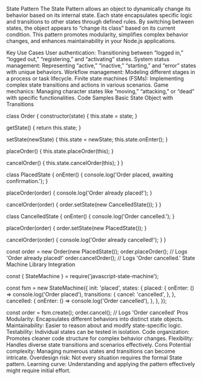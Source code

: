 State Pattern
The State Pattern allows an object to dynamically change its behavior based on its internal state. Each state encapsulates specific logic and transitions to other states through defined rules. By switching between states, the object appears to “change its class” based on its current condition. This pattern promotes modularity, simplifies complex behavior changes, and enhances maintainability in your Node.js applications.

Key Use Cases
User authentication: Transitioning between “logged in,” “logged out,” “registering,” and “activating” states.
System status management: Representing “active,” “inactive,” “starting,” and “error” states with unique behaviors.
Workflow management: Modeling different stages in a process or task lifecycle.
Finite state machines (FSMs): Implementing complex state transitions and actions in various scenarios.
Game mechanics: Managing character states like “moving,” “attacking,” or “dead” with specific functionalities.
Code Samples
Basic State Object with Transitions

class Order {
  constructor(state) {
    this.state = state;
  }

  getState() {
    return this.state;
  }

  setState(newState) {
    this.state = newState;
    this.state.onEnter();
  }

  placeOrder() {
    this.state.placeOrder(this);
  }

  cancelOrder() {
    this.state.cancelOrder(this);
  }
}

class PlacedState {
  onEnter() {
    console.log('Order placed, awaiting confirmation.');
  }

  placeOrder(order) {
    console.log('Order already placed!');
  }

  cancelOrder(order) {
    order.setState(new CancelledState());
  }
}

class CancelledState {
  onEnter() {
    console.log('Order cancelled.');
  }

  placeOrder(order) {
    order.setState(new PlacedState());
  }

  cancelOrder(order) {
    console.log('Order already cancelled!');
  }
}

const order = new Order(new PlacedState());
order.placeOrder(); // Logs 'Order already placed!'
order.cancelOrder(); // Logs 'Order cancelled.'
State Machine Library Integration

const { StateMachine } = require('javascript-state-machine');

const fsm = new StateMachine({
  init: 'placed',
  states: {
    placed: {
      onEnter: () => console.log('Order placed'),
      transitions: {
        cancel: 'cancelled',
      },
    },
    cancelled: {
      onEnter: () => console.log('Order cancelled'),
    },
  },
});

const order = fsm.create();
order.cancel(); // Logs 'Order cancelled'
Pros
Modularity: Encapsulates different behaviors into distinct state objects.
Maintainability: Easier to reason about and modify state-specific logic.
Testability: Individual states can be tested in isolation.
Code organization: Promotes cleaner code structure for complex behavior changes.
Flexibility: Handles diverse state transitions and scenarios effectively.
Cons
Potential complexity: Managing numerous states and transitions can become intricate.
Overdesign risk: Not every situation requires the formal State pattern.
Learning curve: Understanding and applying the pattern effectively might require initial effort.